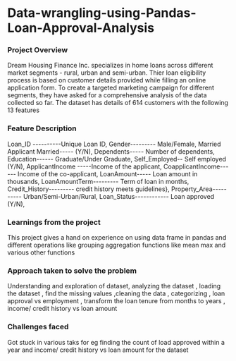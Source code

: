 # Data-wrangling-using-Pandas-Loan-Approval-Analysis


### Project Overview

Dream Housing Finance Inc. specializes in home loans across different market segments - rural, urban and semi-urban. Thier loan eligibility process is based on customer details provided while filling an online application form. To create a targeted marketing campaign for different segments, they have asked for a comprehensive analysis of the data collected so far.
The dataset has details of 614 customers with the following 13 features


### Feature Description

Loan_ID ----------Unique Loan ID, 
Gender--------- Male/Female, 
Married Applicant Married----- (Y/N), 
Dependents----- Number of dependents, 
Education------ Graduate/Under Graduate,
Self_Employed-- Self employed (Y/N), 
ApplicantIncome -----Income of the applicant, 
CoapplicantIncome------ Income of the co-applicant, 
LoanAmount----- Loan amount in thousands,
LoanAmountTerm--------- Term of loan in months, 
Credit_History--------- credit history meets guidelines},
Property_Area---------- Urban/Semi-Urban/Rural, 
Loan_Status------------ Loan approved (Y/N),

### Learnings from the project

This project gives a hand on experience on using data frame in pandas and different operations like grouping aggregation functions like mean max and various other functions

### Approach taken to solve the problem

Understanding and exploration of dataset,  analyzing the dataset , loading the dataset , find the missing values ,cleaning the data , categorizing , loan approval vs employment , transform the loan tenure from months to years , income/ credit history vs loan amount

### Challenges faced

Got stuck in various taks for eg finding the count of load approved within a year and income/ credit history vs loan amount for the dataset

